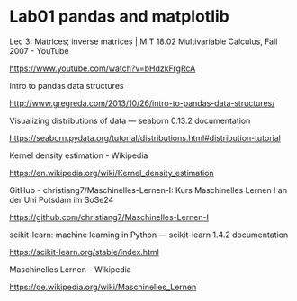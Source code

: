 # Lab01 pandas and matplotlib

Lec 3: Matrices; inverse matrices | MIT 18.02 Multivariable Calculus, Fall 2007 - YouTube 

https://www.youtube.com/watch?v=bHdzkFrgRcA

Intro to pandas data structures 

http://www.gregreda.com/2013/10/26/intro-to-pandas-data-structures/

Visualizing distributions of data — seaborn 0.13.2 documentation 

https://seaborn.pydata.org/tutorial/distributions.html#distribution-tutorial

Kernel density estimation - Wikipedia 

https://en.wikipedia.org/wiki/Kernel_density_estimation

GitHub - christiang7/Maschinelles-Lernen-I: Kurs Maschinelles Lernen I an der Uni Potsdam im SoSe24 

https://github.com/christiang7/Maschinelles-Lernen-I

scikit-learn: machine learning in Python — scikit-learn 1.4.2 documentation 

https://scikit-learn.org/stable/index.html

Maschinelles Lernen – Wikipedia 

https://de.wikipedia.org/wiki/Maschinelles_Lernen
